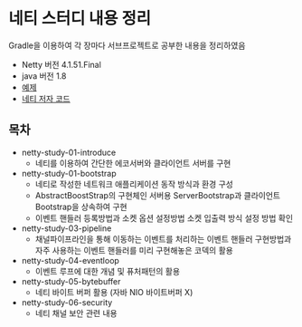 # 네티 스터디 내용 정리

Gradle을 이용하여 각 장마다 서브프로젝트로 공부한 내용을 정리하였음
* Netty 버전 4.1.51.Final  
* java 버전 1.8
* [예제](https://github.com/netty/netty/tree/4.1/example/src/main/java/io/netty/example) 
* [네티 저자 코드](https://github.com/krisjey/netty.book.kor) 

## 목차

* netty-study-01-introduce
  - 네티를 이용하여 간단한 에코서버와 클라이언트 서버를 구현 
* netty-study-01-bootstrap
  - 네티로 작성한 네트워크 애플리케이션 동작 방식과 환경 구성
  - AbstractBoostStrap의 구현체인 서버용 ServerBootstrap과 클라이언트 Bootstrap을 상속하여 구현
  - 이벤트 핸들러 등록방법과 소켓 옵션 설정방법 소켓 입출력 방식 설정 방법 확인
* netty-study-03-pipeline
  - 채널파이프라인을 통해 이동하는 이벤트를 처리하는 이벤트 핸들러 구현방법과 자주 사용하는 이벤트 핸들러를 미리 구현해놓은 코덱의 활용
* netty-study-04-eventloop
  - 이벤트 루프에 대한 개념 및 퓨처패턴의 활용
* netty-study-05-bytebuffer
  - 네티 바이트 버퍼 활용 (자바 NIO 바이트버퍼 X) 
* netty-study-06-security
  - 네티 채널 보안 관련 내용 